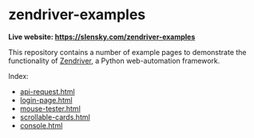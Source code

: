 # zendriver-examples

**Live website: https://slensky.com/zendriver-examples**

This repository contains a number of example pages to demonstrate the functionality of [Zendriver](https://github.com/stephanlensky/zendriver), a Python web-automation framework.

Index:

- [api-request.html](https://slensky.com/zendriver-examples/api-request.html)
- [login-page.html](https://slensky.com/zendriver-examples/login-page.html)
- [mouse-tester.html](https://slensky.com/zendriver-examples/mouse-tester.html)
- [scrollable-cards.html](https://slensky.com/zendriver-examples/scrollable-cards.html)
- [console.html](https://slensky.com/zendriver-examples/console.html)
